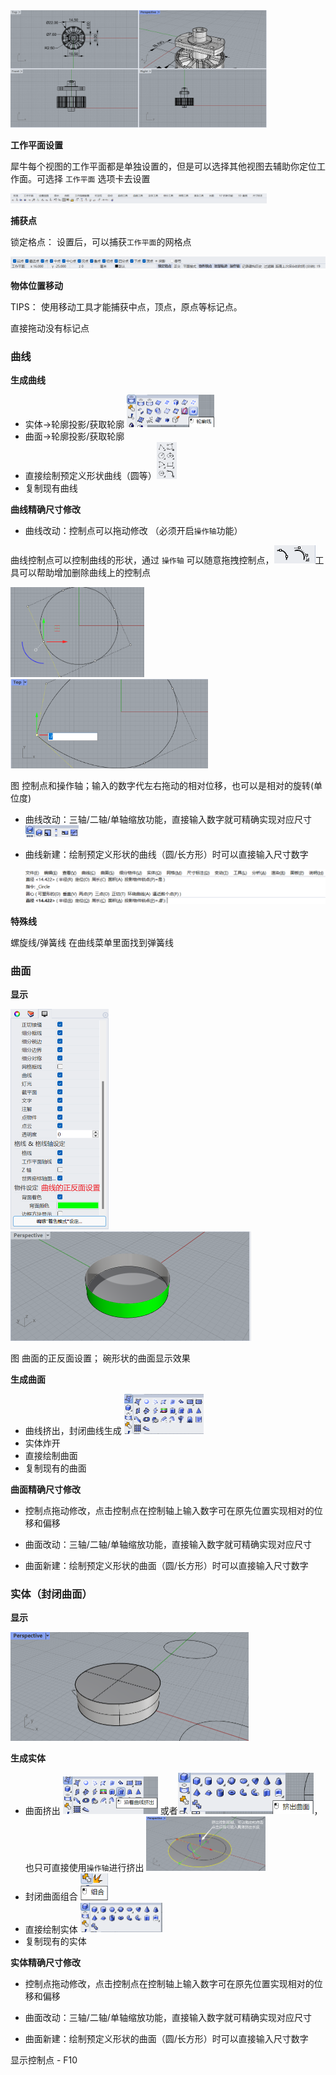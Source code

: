 

<img src="Rhino.assets/image-20220410222525696.png" style="zoom: 40%;" /> 



**工作平面设置**

犀牛每个视图的工作平面都是单独设置的，但是可以选择其他视图去辅助你定位工作面。可选择 `工作平面` 选项卡去设置

<img src="Rhino.assets/image-20220410222712856.png" style="zoom: 40%;" /> 



**捕获点**

锁定格点： 设置后，可以捕获`工作平面`的网格点



<img src="Rhino.assets/image-20220412100530164.png" style="zoom:50%;" /> 



**物体位置移动** 

TIPS： 使用移动工具才能捕获中点，顶点，原点等标记点。

直接拖动没有标记点

 



### 曲线

**生成曲线**

* 实体->轮廓投影/获取轮廓  <img src="Rhino.assets/image-20220412094922359.png" style="zoom:50%;" />
* 曲面->轮廓投影/获取轮廓
* 直接绘制预定义形状曲线（圆等）<img src="Rhino.assets/image-20220412095227646.png" style="zoom:50%;" />
* 复制现有曲线



**曲线精确尺寸修改**

* 曲线改动：控制点可以拖动修改 （必须开启`操作轴`功能）

曲线控制点可以控制曲线的形状，通过 `操作轴` 可以随意拖拽控制点，![](Rhino.assets/image-20220410222919952.png)工具可以帮助增加删除曲线上的控制点

<img src="Rhino.assets/image-20220412095326398.png" style="zoom:43%;" /> <img src="Rhino.assets/image-20220412095526741.png" style="zoom: 33%;" />

图 控制点和操作轴；输入的数字代左右拖动的相对位移，也可以是相对的旋转(单位度)



* 曲线改动：三轴/二轴/单轴缩放功能，直接输入数字就可精确实现对应尺寸 <img src="Rhino.assets/image-20220412095753054.png" style="zoom:50%;" />

* 曲线新建：绘制预定义形状的曲线（圆/长方形）时可以直接输入尺寸数字

  <img src="Rhino.assets/image-20220412100328341.png" style="zoom: 50%;" /> 



**特殊线** 

螺旋线/弹簧线  在曲线菜单里面找到弹簧线



### 曲面

**显示**

<img src="Rhino.assets/image-20220412101625738.png" style="zoom:50%;" />   <img src="Rhino.assets/image-20220412101823540.png" style="zoom:50%;" />   

图 曲面的正反面设置； 碗形状的曲面显示效果



**生成曲面**

* 曲线挤出，封闭曲线生成  <img src="Rhino.assets/image-20220702140432926.png" alt="image-20220702140432926" style="zoom:50%;" />
* 实体炸开
* 直接绘制曲面
* 复制现有的曲面



**曲面精确尺寸修改**

* 控制点拖动修改，点击控制点在控制轴上输入数字可在原先位置实现相对的位移和偏移

* 曲面改动：三轴/二轴/单轴缩放功能，直接输入数字就可精确实现对应尺寸
* 曲面新建：绘制预定义形状的曲面（圆/长方形）时可以直接输入尺寸数字



### 实体（封闭曲面）

**显示**

<img src="Rhino.assets/image-20220412101655327.png" style="zoom:50%;" /> 

**生成实体**

* 曲面挤出 <img src="Rhino.assets/image-20220412100752900.png" style="zoom:50%;" /> 或者<img src="Rhino.assets/image-20220702141022359.png" style="zoom: 67%;" />，也只可直接使用`操作轴`进行挤出 <img src="Rhino.assets/image-20220412101247323.png" style="zoom: 25%;" />
* 封闭曲面组合 <img src="Rhino.assets/image-20220412100652356.png" style="zoom:67%;" />
* 直接绘制实体 <img src="Rhino.assets/image-20220412100724389.png" style="zoom:50%;" />
* 复制现有的实体 



**实体精确尺寸修改**

* 控制点拖动修改，点击控制点在控制轴上输入数字可在原先位置实现相对的位移和偏移

* 曲面改动：三轴/二轴/单轴缩放功能，直接输入数字就可精确实现对应尺寸
* 曲面新建：绘制预定义形状的曲面（圆/长方形）时可以直接输入尺寸数字



显示控制点 - F10